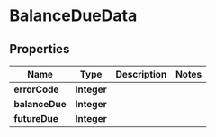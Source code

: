 # BalanceDueData

## Properties
Name | Type | Description | Notes
------------ | ------------- | ------------- | -------------
**errorCode** | **Integer** |  | 
**balanceDue** | **Integer** |  | 
**futureDue** | **Integer** |  | 
